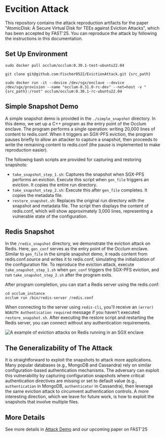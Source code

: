# Evcition Attack

This repository contains the attack reproduction artifacts for the paper "AtomicDisk: A Secure Virtual Disk for TEEs against Eviction Attacks", which has been accepted by FAST'25. You can reproduce the attack by following the instructions in this documentation.
## Set Up Environment

```
sudo docker pull occlum/occlum:0.30.1-test-ubuntu22.04

git clone git@github.com:Fischer0522/EvictionAttack.git {src_path}

sudo docker run -it --device /dev/sgx/enclave --device /dev/sgx/provision --name "occlum-0.31.0-rc-dev" --net=host -v "{src_path}:/root" occlum/occlum:0.30.1-rc-ubuntu22.04
```

## Simple Snapshot Demo

A simple snapshot demo is provided in the `./simple_snapshot` directory. In this demo, we set up a C++ program as the entry point of the Occlum enclave. The program performs a single operation: writing 20,000 lines of content to redis.conf. When it triggers an SGX-PFS eviction, the program pauses briefly to allow an attacker to capture a snapshot, then proceeds to write the remaining content to redis.conf (the pause is implemented to make reproduction easier).

The following bash scripts are provided for capturing and restoring snapshots:
- `take_snapshot_step_1.sh`: Captures the snapshot when SGX-PFS performs an eviction. Execute this script when `gen_file` triggers an eviction. It copies the entire run directory.
- `take_snapshot_step_2.sh`: Execute this after `gen_file` completes. It copies the metadata file.
- `restore_snapshot.sh`: Replaces the original run directory with the snapshot and metadata file. The script then displays the content of redis.conf, which will show approximately 3,000 lines, representing a vulnerable state of the configuration.

## Redis Snapshot
In the `/redis_snapshot` directory, we demonstrate the eviction attack on Redis. Here, `gen_conf` serves as the entry point of the Occlum enclave. Similar to `gen_file` in the simple snapshot demo, it reads content from redis.conf.source and writes it to redis.conf, simulating the initialization of the configuration file. To reproduce the eviction attack, execute `take_snapshot_step_1.sh` when `gen_conf` triggers the SGX-PFS eviction, and run `take_snapshot_step_2.sh` after the program exits.

After program completion, you can start a Redis server using the redis.conf:
```
cd occlum_instance
occlum run /bin/redis-server /redis.conf
```

When connecting to the server using `redis-cli`, you'll receive an `(error) NOAUTH Authentication required` message if you haven't executed `restore_snapshot.sh`. After executing the restore script and restarting the Redis server, you can connect without any authentication requirements.

![A example of eviction attacks on Redis running in an SGX enclave](https://pic-bed-1309931445.cos.ap-nanjing.myqcloud.com/blog/20250111151935.png)

## The Generalizability of The Attack

It is straightforward to exploit the snapshots to attack more applications.
Many popular databases (e.g., MongoDB and Cassandra)
rely on similar configuration-based authentication mechanisms.
The adversary can exploit this vulnerability by capturing configuration snapshots
where critical authentication directives are missing or set to default value
(e.g., `authentication` in MongoDB, `authenticator` in Cassandra),
then leverage the same eviction attack to circumvent authentication controls.
A more interesting direction, which we leave for future work,
is how to exploit the snapshots that involve multiple files. 

## More Details
See more details in [Attack Demo](https://sites.google.com/view/secure-virtual-disks/attack-demo) and our upcoming paper on FAST'25